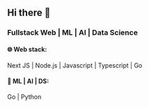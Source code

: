 ## Hi there 👋

### Fullstack Web | ML | AI | Data Science

#### 🌐 Web stack:
Next JS | Node.js | Javascript | Typescript | Go

#### 🤖 ML | AI | DS:
Go | Python



<!--
**artcevvv/artcevvv** is a ✨ _special_ ✨ repository because its `README.md` (this file) appears on your GitHub profile.

Here are some ideas to get you started:

- 🔭 I’m currently working on ...
- 🌱 I’m currently learning ...
- 👯 I’m looking to collaborate on ...
- 🤔 I’m looking for help with ...
- 💬 Ask me about ...
- 📫 How to reach me: ...
- 😄 Pronouns: ...
- ⚡ Fun fact: ...
-->

